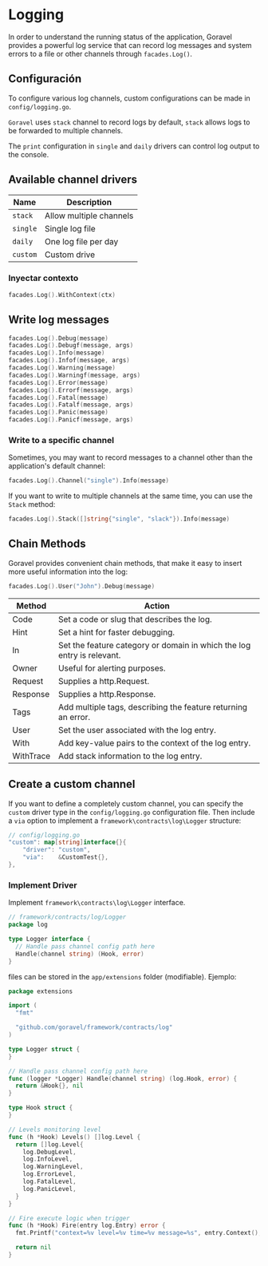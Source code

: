 # Logging

In order to understand the running status of the application, Goravel provides a powerful log service that can record
log messages and system errors to a file or other channels through `facades.Log()`.

## Configuración

To configure various log channels, custom configurations can be made in `config/logging.go`.

`Goravel` uses `stack` channel to record logs by default, `stack` allows logs to be forwarded to multiple channels.

The `print` configuration in `single` and `daily` drivers can control log output to the console.

## Available channel drivers

| Name     | Description             |
| -------- | ----------------------- |
| `stack`  | Allow multiple channels |
| `single` | Single log file         |
| `daily`  | One log file per day    |
| `custom` | Custom drive            |

### Inyectar contexto

```go
facades.Log().WithContext(ctx)
```

## Write log messages

```go
facades.Log().Debug(message)
facades.Log().Debugf(message, args)
facades.Log().Info(message)
facades.Log().Infof(message, args)
facades.Log().Warning(message)
facades.Log().Warningf(message, args)
facades.Log().Error(message)
facades.Log().Errorf(message, args)
facades.Log().Fatal(message)
facades.Log().Fatalf(message, args)
facades.Log().Panic(message)
facades.Log().Panicf(message, args)
```

### Write to a specific channel

Sometimes, you may want to record messages to a channel other than the application's default channel:

```go
facades.Log().Channel("single").Info(message)
```

If you want to write to multiple channels at the same time, you can use the `Stack` method:

```go
facades.Log().Stack([]string{"single", "slack"}).Info(message)
```

## Chain Methods

Goravel provides convenient chain methods, that make it easy to insert more useful information into the log:

```go
facades.Log().User("John").Debug(message)
```

| Method    | Action                                                                                 |
| --------- | -------------------------------------------------------------------------------------- |
| Code      | Set a code or slug that describes the log.                             |
| Hint      | Set a hint for faster debugging.                                       |
| In        | Set the feature category or domain in which the log entry is relevant. |
| Owner     | Useful for alerting purposes.                                          |
| Request   | Supplies a http.Request.                               |
| Response  | Supplies a http.Response.                              |
| Tags      | Add multiple tags, describing the feature returning an error.          |
| User      | Set the user associated with the log entry.                            |
| With      | Add key-value pairs to the context of the log entry.                   |
| WithTrace | Add stack information to the log entry.                                |

## Create a custom channel

If you want to define a completely custom channel, you can specify the `custom` driver type in the `config/logging.go`
configuration file.
Then include a `via` option to implement a `framework\contracts\log\Logger` structure:

```go
// config/logging.go
"custom": map[string]interface{}{
    "driver": "custom",
    "via":    &CustomTest{},
},
```

### Implement Driver

Implement `framework\contracts\log\Logger` interface.

```go
// framework/contracts/log/Logger
package log

type Logger interface {
  // Handle pass channel config path here
  Handle(channel string) (Hook, error)
}
```

files can be stored in the `app/extensions` folder (modifiable). Ejemplo:

```go
package extensions

import (
  "fmt"

  "github.com/goravel/framework/contracts/log"
)

type Logger struct {
}

// Handle pass channel config path here
func (logger *Logger) Handle(channel string) (log.Hook, error) {
  return &Hook{}, nil
}

type Hook struct {
}

// Levels monitoring level
func (h *Hook) Levels() []log.Level {
  return []log.Level{
    log.DebugLevel,
    log.InfoLevel,
    log.WarningLevel,
    log.ErrorLevel,
    log.FatalLevel,
    log.PanicLevel,
  }
}

// Fire execute logic when trigger
func (h *Hook) Fire(entry log.Entry) error {
  fmt.Printf("context=%v level=%v time=%v message=%s", entry.Context(), entry.Level(), entry.Time(), entry.Message())

  return nil
}
```
